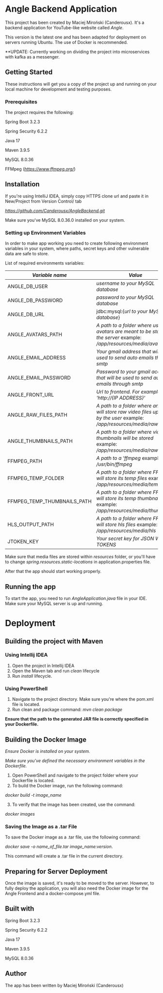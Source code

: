 # Angle Backend Application

This project has been created by Maciej Miroński (Canderousx).
It's a backend application for YouTube-like website called *Angle*.

This version is the latest one and has been adapted for deployment on servers running Ubuntu. The use of Docker is recommended.

**UPDATE: Currently working on dividing the project into microservices with kafka as a messenger.

## Getting Started

These instructions will get you a copy of the project up and running on your local machine for development and testing purposes.

### Prerequisites

The project requires the following:

Spring Boot 3.2.3

Spring Security 6.2.2

Java 17

Maven 3.9.5

MySQL 8.0.36

FFMpeg (*https://www.ffmpeg.org/*)


## Installation

If you're using IntelliJ IDEA, simply copy HTTPS clone url and paste it in New/Project from Version Control/ tab

*https://github.com/Canderousx/AngleBackend.git*

Make sure you've MySQL 8.0.36.0 installed on your system.

### Setting up Environment Variables

In order to make app working you need to create following environment variables in your system,
where paths, secret keys and other vulnerable data are safe to store.

List of required environments variables: 


| *Variable name* | *Value*                                                                                                           |
| --------------- |-------------------------------------------------------------------------------------------------------------------|
 | ANGLE_DB_USER  | *username to your MySQL database*                                                                                 |
| ANGLE_DB_PASSWORD| *password to your MySQL database*                                                                                 |
| ANGLE_DB_URL | jdbc:mysql:{*url to your MySQL database*}                                                                         |
| ANGLE_AVATARS_PATH| *A path to a folder where user avatars are meant to be stored on the server* example: */app/resources/media/avatars*  |
| ANGLE_EMAIL_ADDRESS| *Your gmail address that will be used to send auto emails through smtp*                                           |
| ANGLE_EMAIL_PASSWORD| *Password to your gmail account that will be used to send auto emails through smtp*                               |
| ANGLE_FRONT_URL| *Url to frontend. For example 'http://{IP ADDRESS}'*                                                              |
| ANGLE_RAW_FILES_PATH | *A path to a folder where an app will store raw video files uploaded by the user* example: */app/resources/media/raw* |
| ANGLE_THUMBNAILS_PATH| *A path to a folder where video thumbnails will be stored* example: */app/resources/media/raw*                    |
| FFMPEG_PATH| *A path to a 'ffmpeg* example: */usr/bin/ffmpeg*                                                                      |
| FFMPEG_TEMP_FOLDER| *A path to a folder where FFMpeg will store its temp files* example: */app/resources/media/temp/*                     |
|FFMPEG_TEMP_THUMBNAILS_PATH| *A path to a folder where FFMpeg will store its temp thumbnails files* example: */app/resources/media/thumbnails*     |
| HLS_OUTPUT_PATH| *A path to a folder where FFMpeg will store hls files* example: */app/resources/media/hls*                            |
|JTOKEN_KEY| *Your secret key for JSON WEB TOKENS*                                                                             |

Make sure that media files are stored within *resources* folder, or you'll have to change *spring.resources.static-locations* in application.properties file.


After that the app should start working properly.


## Running the app

To start the app, you need to run *AngleApplication.java* file in your IDE. Make sure your MySQL server is up and running.

# Deployment

## Building the project with Maven

### Using Intellij IDEA

1. Open the project in Intellij IDEA
2. Open the Maven tab and run *clean* lifecycle
3. Run *install* lifecycle.

### Using PowerShell

1. Navigate to the project directory. Make sure you're where the pom.xml file is located.
2. Run clean and package command: *mvn clean package*



**Ensure that the path to the generated JAR file is correctly specified in your Dockerfile.**


## Building the Docker Image

*Ensure Docker is installed on your system.*

*Make sure you've defined the necessary environment variables in the Dockerfile.*

1. Open PowerShell and navigate to the project folder where your Dockerfile is located.
2. To build the Docker image, run the following command:

*docker build -t image_name*

3. To verify that the image has been created, use the command:

*docker images*

### Saving the Image as a .tar File

To save the Docker image as a .tar file, use the following command:

*docker save -o name_of_file.tar image_name:version*. 

This command will create a .tar file in the current directory.


## Preparing for Server Deployment

Once the image is saved, it's ready to be moved to the server. 
However, to fully deploy the application, you will also need the Docker image for the Angle Frontend and a docker-compose.yml file.



## Built with

Spring Boot 3.2.3

Spring Security 6.2.2

Java 17

Maven 3.9.5

MySQL 8.0.36


## Author

The app has been written by Maciej Miroński (Canderousx)














